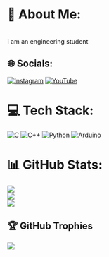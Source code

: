 # 💫 About Me:
<br>i am an engineering student


## 🌐 Socials:
[![Instagram](https://img.shields.io/badge/Instagram-%23E4405F.svg?logo=Instagram&logoColor=white)](https://instagram.com/arduino__tech) [![YouTube](https://img.shields.io/badge/YouTube-%23FF0000.svg?logo=YouTube&logoColor=white)](https://youtube.com/@arduinotech-e) 

# 💻 Tech Stack:
![C](https://img.shields.io/badge/c-%2300599C.svg?style=for-the-badge&logo=c&logoColor=white) ![C++](https://img.shields.io/badge/c++-%2300599C.svg?style=for-the-badge&logo=c%2B%2B&logoColor=white) ![Python](https://img.shields.io/badge/python-3670A0?style=for-the-badge&logo=python&logoColor=ffdd54) ![Arduino](https://img.shields.io/badge/-Arduino-00979D?style=for-the-badge&logo=Arduino&logoColor=white)
# 📊 GitHub Stats:
![](https://github-readme-stats.vercel.app/api?username=DhanushgowdaS&theme=vue-dark&hide_border=false&include_all_commits=true&count_private=true)<br/>
![](https://github-readme-streak-stats.herokuapp.com/?user=DhanushgowdaS&theme=vue-dark&hide_border=false)<br/>
![](https://github-readme-stats.vercel.app/api/top-langs/?username=DhanushgowdaS&theme=vue-dark&hide_border=false&include_all_commits=true&count_private=true&layout=compact)

## 🏆 GitHub Trophies
![](https://github-profile-trophy.vercel.app/?username=DhanushgowdaS&theme=radical&no-frame=false&no-bg=true&margin-w=4)

<!-- Proudly created with GPRM ( https://gprm.itsvg.in ) -->
